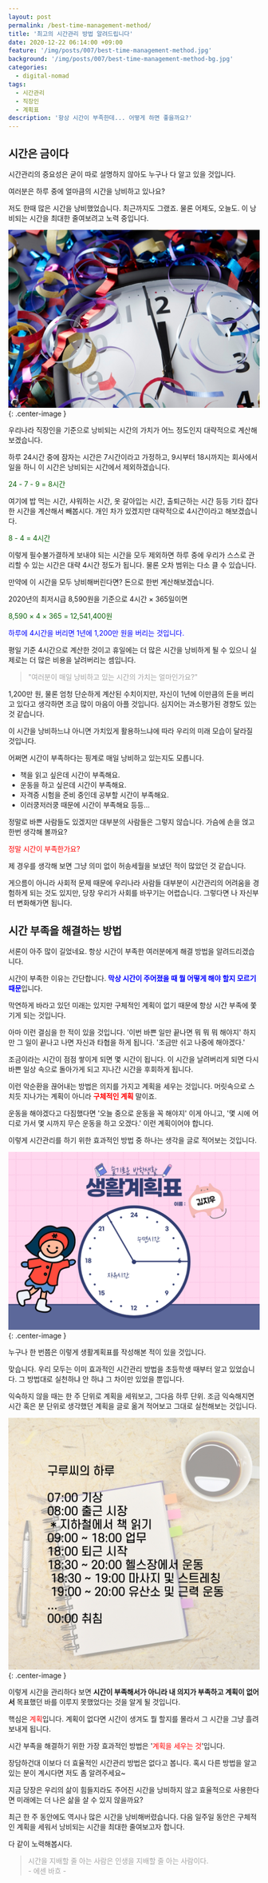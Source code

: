 ```yaml
---
layout: post
permalink: /best-time-management-method/
title: '최고의 시간관리 방법 알려드립니다'
date: 2020-12-22 06:14:00 +09:00
feature: '/img/posts/007/best-time-management-method.jpg'
background: '/img/posts/007/best-time-management-method-bg.jpg'
categories:
  - digital-nomad
tags:
  - 시간관리
  - 직장인
  - 계획표
description: '항상 시간이 부족한데... 어떻게 하면 좋을까요?'
---
```


## 시간은 금이다

시간관리의 중요성은 굳이 따로 설명하지 않아도 누구나 다 알고 있을 것입니다.

여러분은 하루 중에 얼마큼의 시간을 낭비하고 있나요?

저도 한때 많은 시간을 낭비했었습니다. 최근까지도 그랬죠. 물론 어제도, 오늘도. 이 낭비되는 시간을 최대한 줄여보려고 노력 중입니다.

![시간은금](/img/posts/007/time-gold.jpg){: .center-image }

우리나라 직장인을 기준으로 낭비되는 시간의 가치가 어느 정도인지 대략적으로 계산해보겠습니다.

하루 24시간 중에 잠자는 시간은 7시간이라고 가정하고, 9시부터 18시까지는 회사에서 일을 하니 이 시간은 낭비되는 시간에서 제외하겠습니다.

<span style="color:#0B610B;">24 - 7 - 9 = 8시간</span>

여기에 밥 먹는 시간, 샤워하는 시간, 옷 갈아입는 시간, 출퇴근하는 시간 등등 기타 잡다한 시간을 계산해서 빼봅시다. 개인 차가 있겠지만 대략적으로 4시간이라고 해보겠습니다.

<span style="color:#0B610B;">8 - 4 = 4시간</span>

이렇게 필수불가결하게 보내야 되는 시간을 모두 제외하면 하루 중에 우리가 스스로 관리할 수 있는 시간은 대략 4시간 정도가 됩니다. 물론 오차 범위는 다소 클 수 있습니다.

만약에 이 시간을 모두 낭비해버린다면? 돈으로 한번 계산해보겠습니다.

2020년의 최저시급 8,590원을 기준으로 4시간 × 365일이면

<span style="color:#0B610B;">8,590 × 4 × 365 = 12,541,400원</span>

<span style="color:#0000FF;">하루에 4시간을 버리면 1년에 1,200만 원을 버리는 것입니다.</span>

평일 기준 4시간으로 계산한 것이고 휴일에는 더 많은 시간을 낭비하게 될 수 있으니 실제로는 더 많은 비용을 날려버리는 셈입니다.

> <span style="color:#A4A4A4;">"여러분이 매일 낭비하고 있는 시간의 가치는 얼마인가요?"</span>

1,200만 원, 물론 엄청 단순하게 계산된 수치이지만, 자신이 1년에 이만큼의 돈을 버리고 있다고 생각하면 조금 많이 마음이 아플 것입니다. 심지어는 과소평가된 경향도 있는 것 같습니다.

이 시간을 낭비하느냐 아니면 가치있게 활용하느냐에 따라 우리의 미래 모습이 달라질 것입니다.

어쩌면 시간이 부족하다는 핑계로 매일 낭비하고 있는지도 모릅니다.

* 책을 읽고 싶은데 시간이 부족해요.
* 운동을 하고 싶은데 시간이 부족해요.
* 자격증 시험을 준비 중인데 공부할 시간이 부족해요.
* 이러쿵저러쿵 때문에 시간이 부족해요 등등...

정말로 바쁜 사람들도 있겠지만 대부분의 사람들은 그렇지 않습니다. 가슴에 손을 얹고 한번 생각해 볼까요?

<span style="color:#FF0000;">정말 시간이 부족한가요?</span>

제 경우를 생각해 보면 그냥 의미 없이 허송세월을 보냈던 적이 많았던 것 같습니다.

게으름이 아니라 사회적 문제 때문에 우리나라 사람들 대부분이 시간관리의 어려움을 경험하게 되는 것도 있지만, 당장 우리가 사회를 바꾸기는 어렵습니다. 그렇다면 나 자신부터 변화해가면 됩니다.


## 시간 부족을 해결하는 방법

서론이 아주 많이 길었네요. 항상 시간이 부족한 여러분에게 해결 방법을 알려드리겠습니다.

시간이 부족한 이유는 간단합니다.
<span style="color:#0000FF;">**막상 시간이 주어졌을 때 뭘 어떻게 해야 할지 모르기 때문**</span>입니다.

막연하게 바라고 있던 미래는 있지만 구체적인 계획이 없기 때문에 항상 시간 부족에 쫓기게 되는 것입니다.

아마 이런 결심을 한 적이 있을 것입니다. '이번 바쁜 일만 끝나면 뭐 뭐 뭐 해야지'
하지만 그 일이 끝나고 나면 자신과 타협을 하게 됩니다. '조금만 쉬고 나중에 해야겠다.'

조금이라는 시간이 점점 쌓이게 되면 몇 시간이 됩니다. 이 시간을 날려버리게 되면 다시 바쁜 일상 속으로 돌아가게 되고 지나간 시간을 후회하게 됩니다.

이런 악순환을 끊어내는 방법은 의지를 가지고 계획을 세우는 것입니다. 머릿속으로 스치듯 지나가는 계획이 아니라 <span style="color:#FF0000;">**구체적인 계획**</span> 말이죠.

운동을 해야겠다고 다짐했다면 '오늘 중으로 운동을 꼭 해야지' 이게 아니고, '몇 시에 어디로 가서 몇 시까지 무슨 운동을 하고 오겠다.' 이런 계획이어야 합니다.

이렇게 시간관리를 하기 위한 효과적인 방법 중 하나는 생각을 글로 적어보는 것입니다.

![생활계획표](/img/posts/007/schedule.jpg){: .center-image }

누구나 한 번쯤은 이렇게 생활계획표를 작성해본 적이 있을 것입니다.

맞습니다.
우리 모두는 이미 효과적인 시간관리 방법을 초등학생 때부터 알고 있었습니다.
그 방법대로 실천하냐 안 하냐 그 차이만 있었을 뿐입니다.

익숙하지 않을 때는 한 주 단위로 계획을 세워보고, 그다음 하루 단위. 조금 익숙해지면 시간 혹은 분 단위로 생각했던 계획을 글로 옮겨 적어보고 그대로 실천해보는 것입니다.

![구루의하루](/img/posts/007/guru-schedule.jpg){: .center-image }

이렇게 시간을 관리하다 보면 **시간이 부족해서가 아니라 내 의지가 부족하고 계획이 없어서** 목표했던 바를 이루지 못했었다는 것을 알게 될 것입니다.

핵심은 <span style="color:#FF0000;">계획</span>입니다. 계획이 없다면 시간이 생겨도 뭘 할지를 몰라서 그 시간을 그냥 흘려보내게 됩니다.

시간 부족을 해결하기 위한 가장 효과적인 방법은 '<span style="color:#FF0000;">계획을 세우는 것</span>'입니다.

장담하건대 이보다 더 효율적인 시간관리 방법은 없다고 봅니다.
혹시 다른 방법을 알고 있는 분이 계시다면 저도 좀 알려주세요~

지금 당장은 우리의 삶이 힘들지라도 주어진 시간을 낭비하지 않고 효율적으로 사용한다면 미래에는 더 나은 삶을 살 수 있지 않을까요?

최근 한 주 동안에도 역시나 많은 시간을 낭비해버렸습니다. 다음 일주일 동안은 구체적인 계획을 세워서 낭비되는 시간을 최대한 줄여보고자 합니다.

다 같이 노력해봅시다.


> <span style="color:#A4A4A4;">시간을 지배할 줄 아는 사람은 인생을 지배할 줄 아는 사람이다.<br>- 에센 바흐 -</span>
